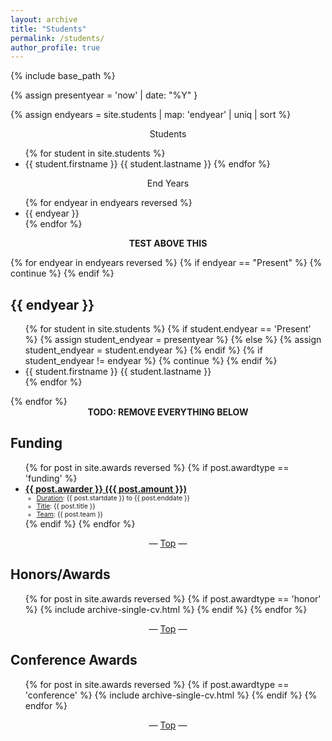 ```yaml
---
layout: archive
title: "Students"
permalink: /students/
author_profile: true
---
```


{% include base_path %}

{% assign presentyear = 'now' | date: "%Y" }

{% assign endyears = site.students | map: 'endyear' | uniq | sort %}

<center>Students</center>
<ul>
{% for student in site.students %}
  <li>{{ student.firstname }} {{ student.lastname }}
{% endfor %}
</ul>


<center>End Years</center>
<ul>
{% for endyear in endyears reversed %}
  <li>{{ endyear }}</li>
{% endfor %}
</ul>

<center><b>TEST ABOVE THIS</b></center>

{% for endyear in endyears reversed %}
  {% if endyear == "Present" %}
    {% continue %}
  {% endif %}
  <h2 id="{{ endyear }}">{{ endyear }}</h2>
  <ul>{% for student in site.students %}
    {% if student.endyear == 'Present' %}
      {% assign student_endyear = presentyear %}
    {% else %}
      {% assign student_endyear = student.endyear %}
    {% endif %}
    {% if student_endyear != endyear %}
      {% continue %}
    {% endif %}
    <li>{{ student.firstname }} {{ student.lastname }}</li>
  {% endfor %}</ul>
{% endfor %}

<center><b>TODO: REMOVE EVERYTHING BELOW</b></center>

<h2 id="funding">Funding</h2>
<ul>{% for post in site.awards reversed %}
  {% if post.awardtype == 'funding' %}
    <li>
      <a href="{{ post.awardurl }}" target="_blank"><b>{{ post.awarder }} ({{ post.amount }})</b></a>
      <ul style="font-size:0.75em">
        <li><u>Duration</u>: {{ post.startdate }} to {{ post.enddate }}</li>
        <li><u>Title</u>: {{ post.title }}</li>
        <li><u>Team</u>: {{ post.team }}</li>
      </ul>
    </li>
  {% endif %}
{% endfor %}</ul>

<center>— <a href="#top">Top</a> —</center>

<h2 id="honors-awards">Honors/Awards</h2>
<ul>{% for post in site.awards reversed %}
  {% if post.awardtype == 'honor' %}
    {% include archive-single-cv.html %}
  {% endif %}
{% endfor %}</ul>

<center>— <a href="#top">Top</a> —</center>

<h2 id="conference-awards">Conference Awards</h2>
<ul>{% for post in site.awards reversed %}
  {% if post.awardtype == 'conference' %}
    {% include archive-single-cv.html %}
  {% endif %}
{% endfor %}</ul>

<center>— <a href="#top">Top</a> —</center>
